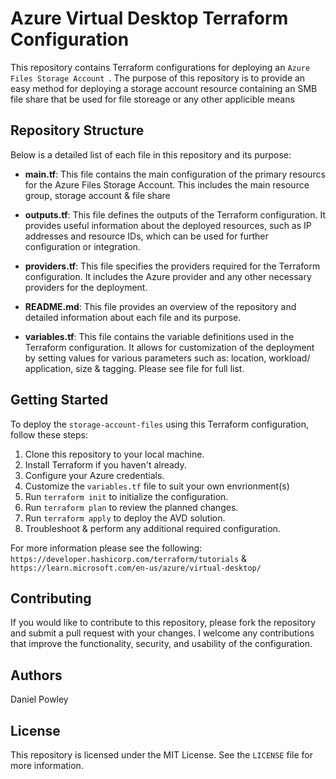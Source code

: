 # Azure Virtual Desktop Terraform Configuration

This repository contains Terraform configurations for deploying an `Azure Files Storage Account `. The purpose of this repository is to provide an easy method for deploying a storage account resource containing an SMB file share that be used for file storeage or any other applicible means

## Repository Structure

Below is a detailed list of each file in this repository and its purpose:

- **main.tf**: This file contains the main configuration of the primary resourcs for the Azure Files Storage Account. This includes the main resource group, storage account & file share

- **outputs.tf**: This file defines the outputs of the Terraform configuration. It provides useful information about the deployed resources, such as IP addresses and resource IDs, which can be used for further configuration or integration.

- **providers.tf**: This file specifies the providers required for the Terraform configuration. It includes the Azure provider and any other necessary providers for the deployment.

- **README.md**: This file provides an overview of the repository and detailed information about each file and its purpose.

- **variables.tf**: This file contains the variable definitions used in the Terraform configuration. It allows for customization of the deployment by setting values for various parameters such as: location, workload/ application, size & tagging. Please see file for full list. 

## Getting Started

To deploy the `storage-account-files` using this Terraform configuration, follow these steps:

1. Clone this repository to your local machine.
2. Install Terraform if you haven't already.
3. Configure your Azure credentials.
4. Customize the `variables.tf` file to suit your own envrionment(s)
5. Run `terraform init` to initialize the configuration.
6. Run `terraform plan` to review the planned changes.
7. Run `terraform apply` to deploy the AVD solution.
8. Troubleshoot & perform any additional required configuration.

For more information please see the following: `https://developer.hashicorp.com/terraform/tutorials` & `https://learn.microsoft.com/en-us/azure/virtual-desktop/`

## Contributing

If you would like to contribute to this repository, please fork the repository and submit a pull request with your changes. I welcome any contributions that improve the functionality, security, and usability of the configuration.

## Authors
Daniel Powley

## License

This repository is licensed under the MIT License. See the `LICENSE` file for more information.